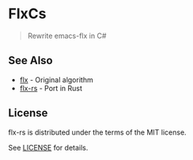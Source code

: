 # FlxCs
> Rewrite emacs-flx in C#


## See Also

- [flx](https://github.com/lewang/flx) - Original algorithm
- [flx-rs](https://github.com/jcs090218/flx-rs) -  Port in Rust

## License

flx-rs is distributed under the terms of the MIT license.

See [LICENSE](./LICENSE) for details.
